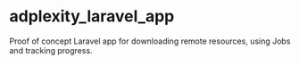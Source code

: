 # adplexity_laravel_app
Proof of concept Laravel app for downloading remote resources, using Jobs and tracking progress.
